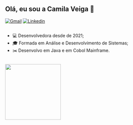 ## Olá, eu sou a Camila Veiga 👋 </h2>

<div
<div>
  <a href="mailto: cb.veiga3@gmail.com"><img src="https://img.shields.io/badge/Gmail-red?style=flat&logo=Gmail&logoColor=white" alt="Gmail" /></a>
  <a href="https://www.linkedin.com/in/camila-veiga-722006164/" target="_blank"><img src="https://img.shields.io/badge/LinkedIn-blue?style=flat&logo=linkedin&labelColor=blue" alt="Linkedin" /></a>
</div>

##

<ul>
  <li> 💻 Desenvolvedora desde de 2021;
  <li> 🎓 Formada em Análise e Desenvolvimento de Sistemas; </li> 
  <li> ✂️ Desenvolvo em Java e em Cobol Mainframe. </li> 
</ul>

##

<div>
  <img height="180em" src="https://github-readme-stats.vercel.app/api/top-langs/?username=camilaveiga&layout=compact&hide_border=true&langs_count=8&theme=radical"/>
</div>

